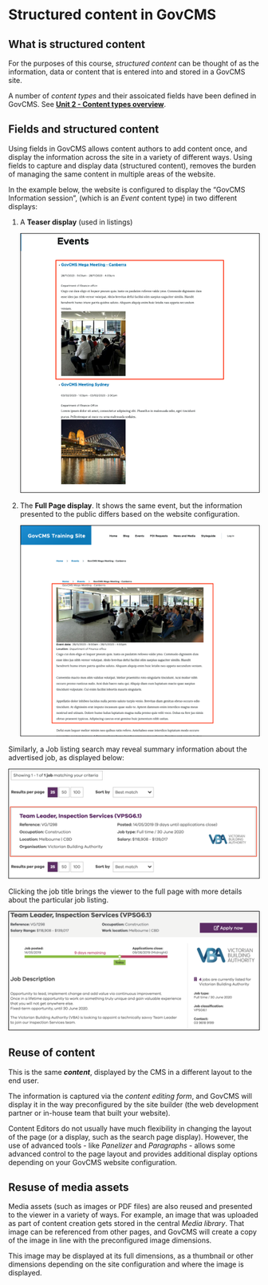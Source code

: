 # Structured content in GovCMS

## What is structured content

For the purposes of this course, _structured content_ can be thought of as the information, data or content that is entered into and stored in a GovCMS site.

A number of _content types_ and their assoicated fields have been defined in GovCMS. See [**Unit 2 - Content types overview**](content-types.md).

## Fields and structured content

Using fields in GovCMS allows content authors to add content once, and display the information across the site in a variety of different ways. Using fields to capture and display data (structured content), removes the burden of managing the same content in multiple areas of the website.

In the example below, the website is configured to display the “GovCMS Information session”, (which is an _Event_ content type) in two different displays:

1.  A **Teaser display** (used in listings)

    <img src="../.gitbook/assets/Unit-2-Structured-Content-1.png" alt="Image of teaser display" data-size="original">
2.  The **Full Page display**. It shows the same event, but the information presented to the public differs based on the website configuration.

    <img src="../.gitbook/assets/Unit-2-Structured-Content-2.png" alt="Image of full page display" data-size="original">

Similarly, a Job listing search may reveal summary information about the advertised job, as displayed below:

![Image of job listing](../.gitbook/assets/Unit-2-Job-Listing-1.png)

Clicking the job title brings the viewer to the full page with more details about the particular job listing.

![Image of job listing full view](../.gitbook/assets/Unit-2-Job-Listing-2.png)

## Reuse of content

This is the same _**content**_, displayed by the CMS in a different layout to the end user.

The information is captured via the _content editing form_, and GovCMS will display it in the way preconfigured by the site builder (the web development partner or in-house team that built your website).

Content Editors do not usually have much flexibility in changing the layout of the page (or a display, such as the search page display). However, the use of advanced tools - like _Panelizer_ and _Paragraphs_ - allows some advanced control to the page layout and provides additional display options depending on your GovCMS website configuration.

## Resuse of media assets

Media assets (such as images or PDF files) are also reused and presented to the viewer in a variety of ways. For example, an image that was uploaded as part of content creation gets stored in the central _Media library_. That image can be referenced from other pages, and GovCMS will create a copy of the image in line with the preconfigured image dimensions.

This image may be displayed at its full dimensions, as a thumbnail or other dimensions depending on the site configuration and where the image is displayed.
